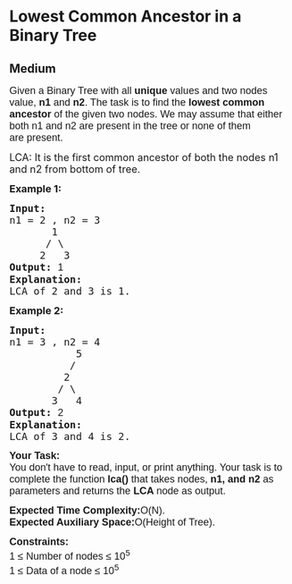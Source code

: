 # Lowest Common Ancestor in a Binary Tree
## Medium
<div class="problems_problem_content__Xm_eO" style="user-select: auto;"><p style="user-select: auto;"><span style="font-size: 18px; user-select: auto;"><span style="font-family: arial, helvetica, sans-serif; user-select: auto;">Given a Binary Tree with all <strong style="user-select: auto;">unique</strong> values and two nodes value,&nbsp;<strong style="user-select: auto;">n1</strong> and <strong style="user-select: auto;">n2</strong>. The task is to find the<strong style="user-select: auto;">&nbsp;lowest common ancestor</strong> of the given two nodes. We may assume that either both n1 and n2 are present in the tree or none of them are&nbsp;present. </span></span></p>

<p style="user-select: auto;"><span style="font-size: 18px; user-select: auto;">LCA: It is the first common ancestor of both the nodes n1 and n2 from bottom of tree.</span></p>

<p style="user-select: auto;"><span style="font-size: 18px; user-select: auto;"><strong style="user-select: auto;">Example 1:</strong></span></p>

<pre style="user-select: auto;"><span style="font-size: 18px; user-select: auto;"><strong style="user-select: auto;">Input:
</strong>n1 = 2 , n2 = 3  
&nbsp;      1 
&nbsp;     / \ 
&nbsp;    2   3
<strong style="user-select: auto;">Output: </strong><span style="font-family: arial, helvetica, sans-serif; user-select: auto;">1
</span><strong style="user-select: auto;">Explanation:
</strong></span><span style="font-size: 18px; user-select: auto;">LCA of 2 and 3 is 1.</span></pre>

<p style="user-select: auto;"><span style="font-size: 18px; user-select: auto;"><strong style="user-select: auto;">Example 2:</strong></span></p>

<pre style="user-select: auto;"><span style="font-size: 18px; user-select: auto;"><strong style="user-select: auto;">Input:
</strong>n1 = 3 , n2 = 4
           5    
      &nbsp;   /    
      &nbsp;  2  
      &nbsp; / \  
      &nbsp;3   4
<strong style="user-select: auto;">Output: </strong><span style="font-family: arial, helvetica, sans-serif; user-select: auto;">2
</span><strong style="user-select: auto;">Explanation:
</strong>LCA of 3 and 4 is 2.<strong style="user-select: auto;"> </strong></span></pre>

<p style="user-select: auto;"><span style="font-size: 18px; user-select: auto;"><span style="font-family: arial, helvetica, sans-serif; user-select: auto;"><strong style="user-select: auto;">Your Task:</strong><br style="user-select: auto;">
You don't have to read, input, or print anything. Your task is to complete the function <strong style="user-select: auto;">lca()&nbsp;</strong>that takes nodes, <strong style="user-select: auto;">n1, and n2</strong> as parameters and returns the&nbsp;<strong style="user-select: auto;">LCA </strong>node as output.&nbsp;</span></span></p>

<p style="user-select: auto;"><span style="font-size: 18px; user-select: auto;"><span style="font-family: arial, helvetica, sans-serif; user-select: auto;"><strong style="user-select: auto;">Expected Time Complexity:</strong>O(N).<br style="user-select: auto;">
<strong style="user-select: auto;">Expected Auxiliary Space:</strong>O(Height of Tree).</span></span></p>

<p style="user-select: auto;"><span style="font-size: 18px; user-select: auto;"><span style="font-family: arial, helvetica, sans-serif; user-select: auto;"><strong style="user-select: auto;">Constraints:</strong><br style="user-select: auto;">
1 ≤ Number of nodes ≤ 10<sup style="user-select: auto;">5</sup><br style="user-select: auto;">
1 ≤ Data of a node ≤ 10<sup style="user-select: auto;">5</sup></span></span></p>
</div>